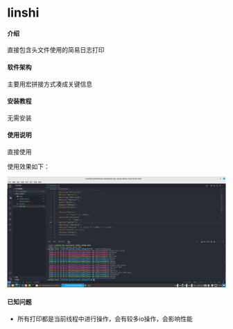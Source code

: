 ﻿# linshi

#### 介绍

直接包含头文件使用的简易日志打印

#### 软件架构

主要用宏拼接方式凑成关键信息

#### 安装教程

无需安装

#### 使用说明

直接使用

使用效果如下：

![1689064101818](image/readme/1689064101818.png)

#### 已知问题

* 所有打印都是当前线程中进行操作，会有较多io操作，会影响性能
